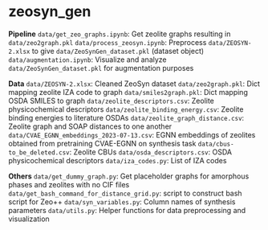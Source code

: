 # zeosyn_gen

**Pipeline**
`data/get_zeo_graphs.ipynb`: Get zeolite graphs resulting in `data/zeo2graph.pkl`
`data/process_zeosyn.ipynb`: Preprocess `data/ZEOSYN-2.xlsx` to give `data/ZeoSynGen_dataset.pkl` (dataset object)
`data/augmentation.ipynb`: Visualize and analyze `data/ZeoSynGen_dataset.pkl` for augmentation purposes


**Data**
`data/ZEOSYN-2.xlsx`: Cleaned ZeoSyn dataset
`data/zeo2graph.pkl`: Dict mapping zeolite IZA code to graph
`data/smiles2graph.pkl`: Dict mapping OSDA SMILES to graph
`data/zeolite_descriptors.csv`: Zeolite physicochemical descriptors
`data/zeolite_binding_energy.csv`: Zeolite binding energies to literature OSDAs
`data/zeolite_graph_distance.csv`: Zeolite graph and SOAP distances to one another
`data/CVAE_EGNN_embeddings_2023-07-13.csv`: EGNN embeddings of zeolites obtained from pretraining CVAE-EGNN on synthesis task
`data/cbus-to_be_deleted.csv`: Zeolite CBUs
`data/osda_descriptors.csv`: OSDA physicochemical descriptors
`data/iza_codes.py`: List of IZA codes

**Others**
`data/get_dummy_graph.py`: Get placeholder graphs for amorphous phases and zeolites with no CIF files
`data/get_bash_command_for_distance_grid.py`: script to construct bash script for Zeo++ 
`data/syn_variables.py`: Column names of synthesis parameters
`data/utils.py`: Helper functions for data preprocessing and visualization



